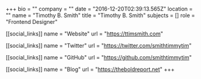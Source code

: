 +++
bio = ""
company = ""
date = "2016-12-20T02:39:13.565Z"
location = ""
name = "Timothy B. Smith"
title = "Timothy B. Smith"
subjects = []
role = "Frontend Designer"

[[social_links]]
  name = "Website"
  url = "https://ttimsmith.com"

[[social_links]]
  name = "Twitter"
  url = "https://twitter.com/smithtimmytim"

[[social_links]]
  name = "GitHub"
  url = "https://github.com/smithtimmytim"

[[social_links]]
  name = "Blog"
  url = "https://theboldreport.net"
+++
